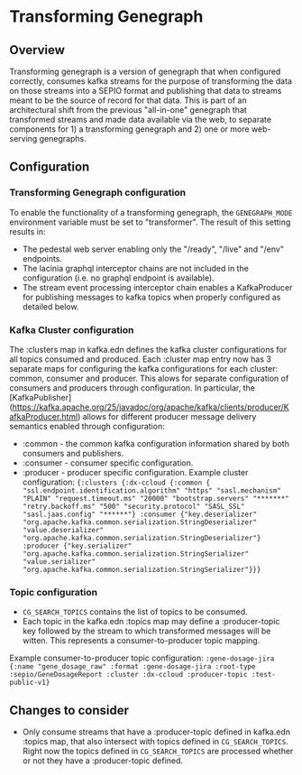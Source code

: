 # Transforming Genegraph

## Overview

Transforming genegraph is a version of genegraph that when configured correctly, consumes kafka streams for the purpose of  transforming the data on those streams into a SEPIO format and publishing that data to streams meant to be the source of record for that data. This is part of an architectural shift from the previous "all-in-one" genegraph that transformed streams and made data available via the web, to separate components for 1) a transforming genegraph and 2) one or more web-serving genegraphs. 

## Configuration

### Transforming Genegraph configuration

To enable the functionality of a transforming genegraph, the `GENEGRAPH_MODE` environment variable must be set to "transformer". The result of this setting results in:
- The pedestal web server enabling only the "/ready", "/live" and "/env" endpoints.
- The lacinia graphql interceptor chains are not included in the configuration (i.e. no graphql endpoint is available).
- The stream event processing interceptor chain enables a KafkaProducer for publishing messages to kafka topics when properly configured as detailed below.

### Kafka Cluster configuration
The :clusters map in kafka.edn defines the kafka cluster configurations for all topics consumed and produced. Each :cluster map entry now has 3 separate maps for configuring the kafka configurations for each cluster: common, consumer and producer. This alows for separate configuration of consumers and producers through configuration. In particular, the [KafkaPublisher] (https://kafka.apache.org/25/javadoc/org/apache/kafka/clients/producer/KafkaProducer.html) allows for different producer message delivery semantics enabled through configuration:
- :common - the common kafka configuration information shared by both consumers and publishers.
- :consumer - consumer specific configuration.
- :producer - producer specific configuration.
Example cluster configuration: 
    `{:clusters {:dx-ccloud {:common { "ssl.endpoint.identification.algorithm" "https"
                                      "sasl.mechanism" "PLAIN"
                                      "request.timeout.ms" "20000"
                                      "bootstrap.servers" "*******"
                                      "retry.backoff.ms" "500"
                                      "security.protocol" "SASL_SSL"
                                      "sasl.jaas.config" "******"}
                            :consumer {"key.deserializer" "org.apache.kafka.common.serialization.StringDeserializer"
                                       "value.deserializer" "org.apache.kafka.common.serialization.StringDeserializer"}
                            :producer {"key.serializer" "org.apache.kafka.common.serialization.StringSerializer"
                                       "value.serializer" "org.apache.kafka.common.serialization.StringSerializer"}}}`
									   
### Topic configuration
- `CG_SEARCH_TOPICS` contains the list of topics to be consumed.
-  Each topic in the kafka.edn :topics map may define a :producer-topic key followed by the stream to which transformed messages will be witten. This represents a consumer-to-producer topic mapping.

Example consumer-to-producer topic configuration:
    `:gene-dosage-jira {:name "gene_dosage_raw"
                        :format :gene-dosage-jira
                        :root-type :sepio/GeneDosageReport
                        :cluster :dx-ccloud
                        :producer-topic :test-public-v1}`

## Changes to consider

- Only consume streams that have a :producer-topic defined in kafka.edn :topics map, that also intersect with topics defined in `CG_SEARCH_TOPICS`. Right now the topics defined in `CG_SEARCH_TOPICS` are processed whether or not they have a :producer-topic defined.
